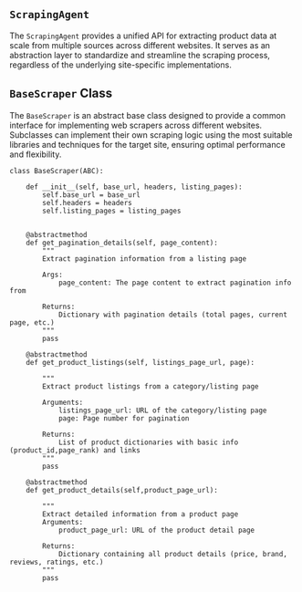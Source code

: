 ## `ScrapingAgent`

The `ScrapingAgent` provides a unified API for extracting product data at scale from multiple sources across different websites. It serves as an abstraction layer to standardize and streamline the scraping process, regardless of the underlying site-specific implementations.


## `BaseScraper` Class

The `BaseScraper` is an abstract base class designed to provide a common interface for implementing web scrapers across different websites. Subclasses can implement their own scraping logic using the most suitable libraries and techniques for the target site, ensuring optimal performance and flexibility.


``` [python]
class BaseScraper(ABC):

    def __init__(self, base_url, headers, listing_pages):
        self.base_url = base_url
        self.headers = headers
        self.listing_pages = listing_pages

    
    @abstractmethod
    def get_pagination_details(self, page_content):
        """
        Extract pagination information from a listing page
        
        Args:
            page_content: The page content to extract pagination info from
            
        Returns:
            Dictionary with pagination details (total pages, current page, etc.)
        """
        pass

    @abstractmethod
    def get_product_listings(self, listings_page_url, page):

        """
        Extract product listings from a category/listing page
        
        Arguments:
            listings_page_url: URL of the category/listing page
            page: Page number for pagination
            
        Returns:
            List of product dictionaries with basic info (product_id,page_rank) and links
        """
        pass

    @abstractmethod
    def get_product_details(self,product_page_url):
        
        """
        Extract detailed information from a product page
        Arguments:
            product_page_url: URL of the product detail page
            
        Returns:
            Dictionary containing all product details (price, brand, reviews, ratings, etc.)
        """
        pass
```

